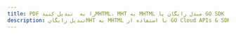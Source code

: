 ---title: PDF را به  تبدیل کنیدMHTML، MHT به MHTML مبدل رایگان یا GO SDKdescription: تبدیل رایگانMHT به MHTML با استفاده از GO Cloud APIs & SDK همچنین اسناد PDF را در Cloud ایجاد، ویرایش و رندر کنید.---